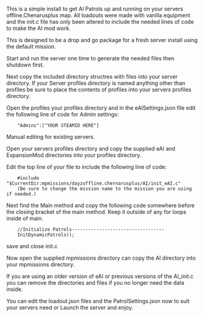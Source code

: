 This is a simple install to get AI Patrols up and running on your servers offline.Chenarusplus map.
All loadouts were made with vanilla equipment and the init.c file has only been altered to include 
the needed lines of code to make the AI mod work.

This is designed to be a drop and go package for a fresh server install using the default mission.

Start and run the server one time to generate the needed files then shutdown first.

Next copy the included directory structres with files into your server directory. 
If your Server profiles directory is named anything other than profiles be sure to
place the contents of profiles into your servers profiles directory.

Open the profiles your profiles directory and in the eAISettings.json file edit the following line of
code for Admin settings:

		"Admins":["YOUR STEAMID HERE"]

Manual editing for existing servers.

Open your servers profiles directory and copy the supplied eAI and ExpansionMod directories into
your profiles directory.

Edit the top line of your file to include the following line of code:

		#include "$CurrentDir:mpmissions/dayzoffline.chernarusplus/AI/init_eAI.c"
		(Be sure to change the mission name to the mission you are using if needed.)

Next find the Main method and copy the following code somewhere before the closing bracket
 of the main method. Keep it outside of any for loops inside of main.
 
		//Initialize Patrols----------------------------------
		InitDynamicPatrols();		

save and close init.c

 Now open the supplied mpmissions directory can copy the AI directory into your mpmissions directory.
 
 If you are using an older version of eAI or previous versions of the AI_init.c you can
remove the directories and files if you no longer need the data inside.

 You can edit the loadout.json files and the PatrolSettings.json now to suit your servers need
or Launch the server and enjoy.
